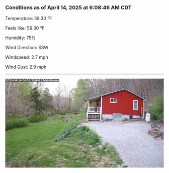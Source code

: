 ### Conditions as of April 14, 2025 at 6:08:46 AM CDT 

Temperature: 59.30 &deg;F

Feels like: 59.30 &deg;F

Humidity: 75%

Wind Direction: SSW

Windspeed: 2.7 mph

Wind Gust: 2.9 mph

---

<img src="./images/latest.jpeg"/>

